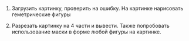 1. Загрузить картинку, проверить на ошибку. На картинке нарисовать геметрические фигуры

2. Разрезать картинку на 4 части и вывести. Также попробовать использование маски в форме любой фигуры на картинке.